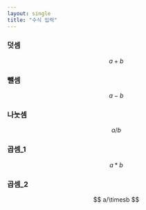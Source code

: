 ```yaml
---
layout: single
title: "수식 입력"
---
```


### 덧셈

$$
a+b
$$

### 뺄셈

$$
a-b
$$

### 나눗셈

$$
a/b
$$

### 곱셈_1

$$
a*b
$$

### 곱셈_2

$$
a/\timesb
$$
